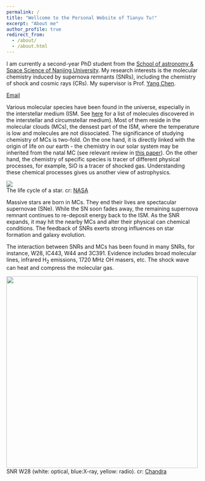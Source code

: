 ```yaml
---
permalink: /
title: "Wellcome to the Personal Website of Tianyu Tu!"
excerpt: "About me"
author_profile: true
redirect_from: 
  - /about/
  - /about.html
---
```


I am currently a second-year PhD student from the [School of astronomy & Space Science of Nanjing University](https://astronomy.nju.edu.cn/EN/index.html). My research interests is the molecular chemistry induced by supernova remnants (SNRs), including the chemistry of shock and cosmic rays (CRs). My supervisor is Prof. [Yang Chen](https://astronomy.nju.edu.cn/EN/People/Professors/20200707/i113699.html). 

[Email](mailto:tianyutu@smail.nju.edu.cn)

Various molecular species have been found in the universe, especially in the interstellar medium (ISM. See [here](http://www.astrochymist.org/astrochymist_ism.html) for a list of molecules discovered in the interstellar and circumstellar medium). Most of them reside in the molecular clouds (MCs), the densest part of the ISM, where the temperature is low and molecules are not dissociated. The significance of studying chemistry of MCs is two-fold. On the one hand, it is directly linked with the origin of life on our earth - the chemistry in our solar system may be inherited from the natal MC (see relevant review in [this paper](https://ui.adsabs.harvard.edu/abs/2012A%26ARv..20...56C/abstract)). On the other hand, the chemistry of specific species is tracer of different physical processes, for example, SiO is a tracer of shocked gas. Understanding these chemical processes gives us another view of astrophysics. <br>

![](https://tty1105.github.io/images/about/stars_lifecycle.jpg) <br>
The life cycle of a star. cr: [NASA](https://imagine.gsfc.nasa.gov/science/objects/stars1.html)

Massive stars are born in MCs. They end their lives are spectacular supernovae (SNe). While the SN soon fades away, the remaining supernova remnant continues to re-deposit energy back to the ISM. As the SNR expands, it may hit the nearby MCs and alter their physical can chemical conditions. The feedback of SNRs exerts strong influences on star formation and galaxy evolution. <br>

The interaction between SNRs and MCs has been found in many SNRs, for instance, W28, IC443, W44 and 3C391. Evidence includes broad molecular lines, infrared H<sub>2</sub> emissions, 1720 MHz OH masers, etc. The shock wave can heat and compress the molecular gas. 

<img src="https://tty1105.github.io/images/about/w28_rosat_optical_radio.jpg" width="500" height="500" /> <br>
SNR W28 (white: optical, blue:X-ray, yellow: radio). cr: [Chandra](https://chandra.harvard.edu/photo/2008/w28/more.html)

